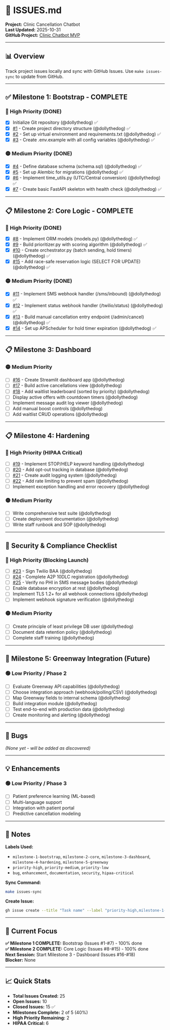 # 🎯 ISSUES.md

**Project:** Clinic Cancellation Chatbot  
**Last Updated:** 2025-10-31  
**GitHub Project:** [Clinic Chatbot MVP](https://github.com/users/dollythedog/projects/1)

---

## 📊 Overview

Track project issues locally and sync with GitHub Issues. Use `make issues-sync` to update from GitHub.

---

## ✅ Milestone 1: Bootstrap - COMPLETE

### 🔴 High Priority (DONE)
- [x] Initialize Git repository (@dollythedog) ✅
- [x] [#1](https://github.com/dollythedog/clinic_cancellation_chatbot/issues/1) - Create project directory structure (@dollythedog) ✅
- [x] [#2](https://github.com/dollythedog/clinic_cancellation_chatbot/issues/2) - Set up virtual environment and requirements.txt (@dollythedog) ✅
- [x] [#3](https://github.com/dollythedog/clinic_cancellation_chatbot/issues/3) - Create .env.example with all config variables (@dollythedog) ✅

### 🟡 Medium Priority (DONE)
- [x] [#4](https://github.com/dollythedog/clinic_cancellation_chatbot/issues/4) - Define database schema (schema.sql) (@dollythedog) ✅
- [x] [#5](https://github.com/dollythedog/clinic_cancellation_chatbot/issues/5) - Set up Alembic for migrations (@dollythedog) ✅
- [x] [#6](https://github.com/dollythedog/clinic_cancellation_chatbot/issues/6) - Implement time_utils.py (UTC/Central conversion) (@dollythedog) ✅
- [x] [#7](https://github.com/dollythedog/clinic_cancellation_chatbot/issues/7) - Create basic FastAPI skeleton with health check (@dollythedog) ✅

---

## 📋 Milestone 2: Core Logic - COMPLETE

### 🔴 High Priority (DONE)
- [x] [#8](https://github.com/dollythedog/clinic_cancellation_chatbot/issues/8) - Implement ORM models (models.py) (@dollythedog) ✅
- [x] [#9](https://github.com/dollythedog/clinic_cancellation_chatbot/issues/9) - Build prioritizer.py with scoring algorithm (@dollythedog) ✅
- [x] [#10](https://github.com/dollythedog/clinic_cancellation_chatbot/issues/10) - Create orchestrator.py (batch sending, hold timers) (@dollythedog) ✅
- [x] [#15](https://github.com/dollythedog/clinic_cancellation_chatbot/issues/15) - Add race-safe reservation logic (SELECT FOR UPDATE) (@dollythedog) ✅

### 🟡 Medium Priority (DONE)
- [x] [#11](https://github.com/dollythedog/clinic_cancellation_chatbot/issues/11) - Implement SMS webhook handler (/sms/inbound) (@dollythedog) ✅
- [x] [#12](https://github.com/dollythedog/clinic_cancellation_chatbot/issues/12) - Implement status webhook handler (/twilio/status) (@dollythedog) ✅
- [x] [#13](https://github.com/dollythedog/clinic_cancellation_chatbot/issues/13) - Build manual cancellation entry endpoint (/admin/cancel) (@dollythedog) ✅
- [x] [#14](https://github.com/dollythedog/clinic_cancellation_chatbot/issues/14) - Set up APScheduler for hold timer expiration (@dollythedog) ✅

---

## 📋 Milestone 3: Dashboard

### 🟡 Medium Priority
- [ ] [#16](https://github.com/dollythedog/clinic_cancellation_chatbot/issues/16) - Create Streamlit dashboard app (@dollythedog)
- [ ] [#17](https://github.com/dollythedog/clinic_cancellation_chatbot/issues/17) - Build active cancellations view (@dollythedog)
- [ ] [#18](https://github.com/dollythedog/clinic_cancellation_chatbot/issues/18) - Add waitlist leaderboard (sorted by priority) (@dollythedog)
- [ ] Display active offers with countdown timers (@dollythedog)
- [ ] Implement message audit log viewer (@dollythedog)
- [ ] Add manual boost controls (@dollythedog)
- [ ] Add waitlist CRUD operations (@dollythedog)

---

## 📋 Milestone 4: Hardening

### 🔴 High Priority (HIPAA Critical)
- [ ] [#19](https://github.com/dollythedog/clinic_cancellation_chatbot/issues/19) - Implement STOP/HELP keyword handling (@dollythedog)
- [ ] [#20](https://github.com/dollythedog/clinic_cancellation_chatbot/issues/20) - Add opt-out tracking in database (@dollythedog)
- [ ] [#21](https://github.com/dollythedog/clinic_cancellation_chatbot/issues/21) - Create audit logging system (@dollythedog)
- [ ] [#22](https://github.com/dollythedog/clinic_cancellation_chatbot/issues/22) - Add rate limiting to prevent spam (@dollythedog)
- [ ] Implement exception handling and error recovery (@dollythedog)

### 🟡 Medium Priority
- [ ] Write comprehensive test suite (@dollythedog)
- [ ] Create deployment documentation (@dollythedog)
- [ ] Write staff runbook and SOP (@dollythedog)

---

## 🔐 Security & Compliance Checklist

### 🔴 High Priority (Blocking Launch)
- [ ] [#23](https://github.com/dollythedog/clinic_cancellation_chatbot/issues/23) - Sign Twilio BAA (@dollythedog)
- [ ] [#24](https://github.com/dollythedog/clinic_cancellation_chatbot/issues/24) - Complete A2P 10DLC registration (@dollythedog)
- [ ] [#25](https://github.com/dollythedog/clinic_cancellation_chatbot/issues/25) - Verify no PHI in SMS message bodies (@dollythedog)
- [ ] Enable database encryption at rest (@dollythedog)
- [ ] Implement TLS 1.2+ for all webhook connections (@dollythedog)
- [ ] Implement webhook signature verification (@dollythedog)

### 🟡 Medium Priority
- [ ] Create principle of least privilege DB user (@dollythedog)
- [ ] Document data retention policy (@dollythedog)
- [ ] Complete staff training (@dollythedog)

---

## 🚀 Milestone 5: Greenway Integration (Future)

### 🟢 Low Priority / Phase 2
- [ ] Evaluate Greenway API capabilities (@dollythedog)
- [ ] Choose integration approach (webhook/polling/CSV) (@dollythedog)
- [ ] Map Greenway fields to internal schema (@dollythedog)
- [ ] Build integration module (@dollythedog)
- [ ] Test end-to-end with production data (@dollythedog)
- [ ] Create monitoring and alerting (@dollythedog)

---

## 🐛 Bugs

_(None yet - will be added as discovered)_

---

## 💡 Enhancements

### 🟢 Low Priority / Phase 3
- [ ] Patient preference learning (ML-based)
- [ ] Multi-language support
- [ ] Integration with patient portal
- [ ] Predictive cancellation modeling

---

## 📝 Notes

**Labels Used:**
- `milestone-1-bootstrap`, `milestone-2-core`, `milestone-3-dashboard`, `milestone-4-hardening`, `milestone-5-greenway`
- `priority-high`, `priority-medium`, `priority-low`
- `bug`, `enhancement`, `documentation`, `security`, `hipaa-critical`

**Sync Command:**
```bash
make issues-sync
```

**Create Issue:**
```bash
gh issue create --title "Task name" --label "priority-high,milestone-1-bootstrap" --milestone "MVP"
```

---

## 🎯 Current Focus

**✅ Milestone 1 COMPLETE:** Bootstrap (Issues #1-#7) - 100% done  
**✅ Milestone 2 COMPLETE:** Core Logic (Issues #8-#15) - 100% done  
**Next Session:** Start Milestone 3 - Dashboard (Issues #16-#18)  
**Blocker:** None

---

## 📈 Quick Stats

- **Total Issues Created:** 25
- **Open Issues:** 10
- **Closed Issues:** 15 ✅
- **Milestones Complete:** 2 of 5 (40%)
- **High Priority Remaining:** 2
- **HIPAA Critical:** 6
